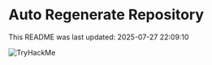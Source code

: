 # Auto Regenerate Repository

This README was last updated: 2025-07-27 22:09:10

 ![TryHackMe](https://tryhackme.com/badge/533634)